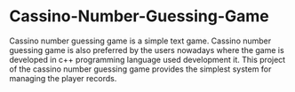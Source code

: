 # Cassino-Number-Guessing-Game
Cassino number guessing game is a simple text game. Cassino number guessing game is also preferred by the users nowadays where the game is developed in c++ programming language used development it. This project of the cassino number guessing game provides the simplest system for managing the player records. 
 
